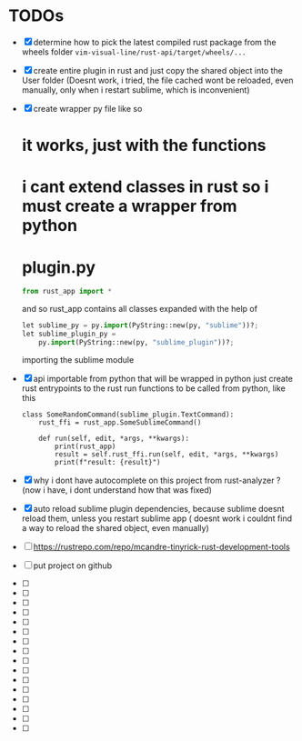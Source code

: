 

# TODOs

- [x] determine how to pick the latest compiled rust package from the wheels folder `vim-visual-line/rust-api/target/wheels/...`


- [x] create entire plugin in rust and just copy the shared object into the User folder  (Doesnt work, i tried, the file cached wont be reloaded, even manually, only when i restart sublime, which is inconvenient)


- [x] create wrapper py file like so

    # it works, just with the functions
    # i cant extend classes in rust so i must create a wrapper from python
    # plugin.py
    ```python
    from rust_app import *
    ```
    and so rust_app contains all classes expanded with the help of
    ```python
    let sublime_py = py.import(PyString::new(py, "sublime"))?;
    let sublime_plugin_py =
        py.import(PyString::new(py, "sublime_plugin"))?;
    ```
    importing the sublime module

- [x] api importable from python that will be wrapped in python
    just create rust entrypoints to the rust run functions to be called from python, like this
    ```
    class SomeRandomCommand(sublime_plugin.TextCommand):
        rust_ffi = rust_app.SomeSublimeCommand()

        def run(self, edit, *args, **kwargs):
            print(rust_app)
            result = self.rust_ffi.run(self, edit, *args, **kwargs)
            print(f"result: {result}")
    ```

- [x] why i dont have autocomplete on this project from rust-analyzer ? (now i have, i dont understand how that was fixed)

- [x] auto reload sublime plugin dependencies, because sublime doesnt reload them, unless you restart sublime app ( doesnt work i couldnt find a way to reload the shared object, even manually)

- [ ] https://rustrepo.com/repo/mcandre-tinyrick-rust-development-tools
- [ ] put project on github
- [ ]
- [ ]
- [ ]
- [ ]
- [ ]
- [ ]
- [ ]
- [ ]
- [ ]
- [ ]
- [ ]
- [ ]
- [ ]
- [ ]
- [ ]
- [ ]